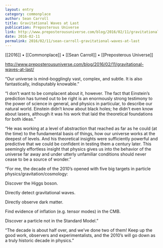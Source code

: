 ```yaml
---
layout: entry
category: commonplace
author: Sean Carroll
title: Gravitational Waves at Last
publication: Preposterous Universe
link: http://www.preposterousuniverse.com/blog/2016/02/11/gravitational-waves-at-last/
date: 2016-02-11
permalink: 2016/02/11/sean-carroll-gravitational-waves-at-last
---
```


[[2016]] • [[Commonplace]] • [[Sean Carroll]] • [[Preposterous Universe]]

http://www.preposterousuniverse.com/blog/2016/02/11/gravitational-waves-at-last/

“Our universe is mind-bogglingly vast, complex, and subtle. It is also fantastically, indisputably knowable.”

“I don’t want to be complacent about it, however. The fact that Einstein’s prediction has turned out to be right is an enormously strong testimony to the power of science in general, and physics in particular, to describe our natural world. Einstein didn’t know about black holes; he didn’t even know about lasers, although it was his work that laid the theoretical foundations for both ideas.”

“He was working at a level of abstraction that reached as far as he could (at the time) to the fundamental basis of things, how our universe works at the deepest of levels. And his theoretical insights were sufficiently powerful and predictive that we could be confident in testing them a century later. This seemingly effortless insight that physics gives us into the behavior of the universe far away and under utterly unfamiliar conditions should never cease to be a source of wonder.”

“For me, the decade of the 2010’s opened with five big targets in particle physics/gravitation/cosmology:

Discover the Higgs boson.

Directly detect gravitational waves.

Directly observe dark matter.

Find evidence of inflation (e.g. tensor modes) in the CMB.

Discover a particle not in the Standard Model.”

“The decade is about half over, and we’ve done two of them! Keep up the good work, observers and experimentalists, and the 2010’s will go down as a truly historic decade in physics.”
